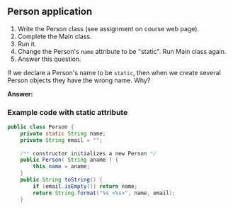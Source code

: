 ## Person application

1. Write the Person class (see assignment on course web page).
2. Complete the Main class.
3. Run it.
4. Change the Person's `name` attribute to be "static".  Run Main class again.
5. Answer this question. 

If we declare a Person's name to be `static`, then when we create several Person objects they have the wrong name.  Why?

**Answer:**



### Example code with static attribute

```java
public class Person {
    private static String name;
    private String email = "";
    
    /** constructor initializes a new Person */
    public Person( String aname ) {
        this.name = aname;
    }
    public String toString() {
        if (email.isEmpty()) return name;
        return String.format("%s <%s>", name, email);
    }
```
